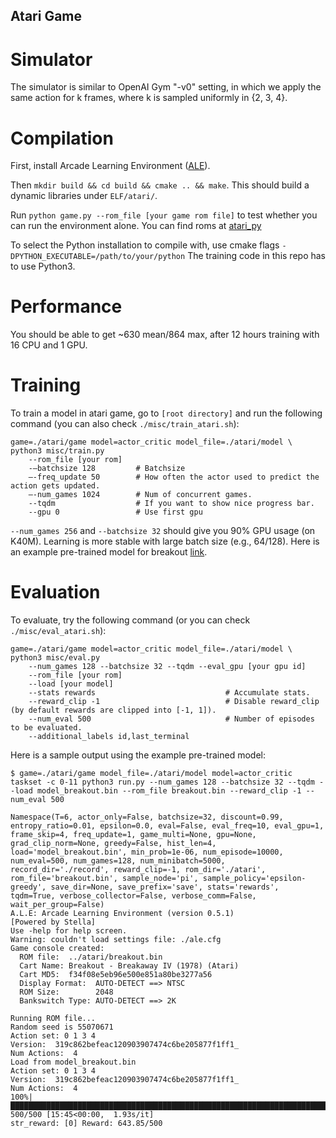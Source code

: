 ## Atari Game

Simulator
=================
The simulator is similar to OpenAI Gym "-v0" setting, in which we apply the same action for k frames, where k is sampled uniformly in {2, 3, 4}.


Compilation
===================
First, install Arcade Learning Environment ([ALE](https://github.com/mgbellemare/Arcade-Learning-Environment)).

Then `mkdir build && cd build && cmake .. && make`. This should build a dynamic libraries under `ELF/atari/`.

Run `python game.py --rom_file [your game rom file]` to test whether you can run the environment alone.
You can find roms at [atari_py](https://github.com/openai/atari-py/tree/master/atari_py/atari_roms)

To select the Python installation to compile with, use cmake flags `-DPYTHON_EXECUTABLE=/path/to/your/python`
The training code in this repo has to use Python3.

Performance
===============
You should be able to get ~630 mean/864 max, after 12 hours training with 16 CPU and 1 GPU.


Training
=============
To train a model in atari game, go to `[root directory]` and run the following command (you can also check `./misc/train_atari.sh`):

```shell
game=./atari/game model=actor_critic model_file=./atari/model \
python3 misc/train.py
    --rom_file [your rom]
    -—batchsize 128         # Batchsize
    —-freq_update 50        # How often the actor used to predict the action gets updated.
    —-num_games 1024        # Num of concurrent games.
    --tqdm                  # If you want to show nice progress bar.
    --gpu 0                 # Use first gpu
```
`--num_games 256` and `--batchsize 32` should give you 90% GPU usage (on K40M). Learning is more stable with large batch size (e.g., 64/128). Here is an example pre-trained model for breakout [link](http://yuandong-tian.com/atari_breakout.bin).

Evaluation
==============
To evaluate, try the following command (or you can check `./misc/eval_atari.sh`):

```shell
game=./atari/game model=actor_critic model_file=./atari/model \
python3 misc/eval.py
    --num_games 128 --batchsize 32 --tqdm --eval_gpu [your gpu id]
    --rom_file [your rom]
    --load [your model]
    --stats rewards                             # Accumulate stats.
    --reward_clip -1                            # Disable reward_clip (by default rewards are clipped into [-1, 1]).
    --num_eval 500                              # Number of episodes to be evaluated.
    --additional_labels id,last_terminal
```

Here is a sample output using the example pre-trained model:

```
$ game=./atari/game model_file=./atari/model model=actor_critic taskset -c 0-11 python3 run.py --num_games 128 --batchsize 32 --tqdm --load model_breakout.bin --rom_file breakout.bin --reward_clip -1 --num_eval 500

Namespace(T=6, actor_only=False, batchsize=32, discount=0.99, entropy_ratio=0.01, epsilon=0.0, eval=False, eval_freq=10, eval_gpu=1, frame_skip=4, freq_update=1, game_multi=None, gpu=None, grad_clip_norm=None, greedy=False, hist_len=4, load='model_breakout.bin', min_prob=1e-06, num_episode=10000, num_eval=500, num_games=128, num_minibatch=5000, record_dir='./record', reward_clip=-1, rom_dir='./atari', rom_file='breakout.bin', sample_node='pi', sample_policy='epsilon-greedy', save_dir=None, save_prefix='save', stats='rewards', tqdm=True, verbose_collector=False, verbose_comm=False, wait_per_group=False)
A.L.E: Arcade Learning Environment (version 0.5.1)
[Powered by Stella]
Use -help for help screen.
Warning: couldn't load settings file: ./ale.cfg
Game console created:
  ROM file:  ../atari/breakout.bin
  Cart Name: Breakout - Breakaway IV (1978) (Atari)
  Cart MD5:  f34f08e5eb96e500e851a80be3277a56
  Display Format:  AUTO-DETECT ==> NTSC
  ROM Size:        2048
  Bankswitch Type: AUTO-DETECT ==> 2K

Running ROM file...
Random seed is 55070671
Action set: 0 1 3 4
Version:  319c862befeac120903907474c6be205877f1ff1_
Num Actions:  4
Load from model_breakout.bin
Action set: 0 1 3 4
Version:  319c862befeac120903907474c6be205877f1ff1_
Num Actions:  4
100%|███████████████████████████████████████████████████████████████████████████████████████████████████████████████████████████████████████████████| 500/500 [15:45<00:00,  1.93s/it]
str_reward: [0] Reward: 643.85/500
```
